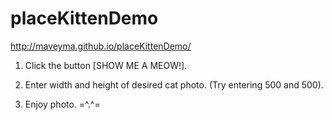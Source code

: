 # placeKittenDemo

http://maveyma.github.io/placeKittenDemo/

1. Click the button [SHOW ME A MEOW!].

2. Enter width and height of desired cat photo. (Try entering 500 and 500). 

3. Enjoy photo. =^.^=
